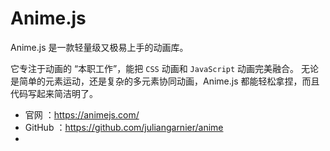 # Anime.js

Anime.js 是一款轻量级又极易上手的动画库。

它专注于动画的 “本职工作”，能把 `CSS` 动画和 `JavaScript` 动画完美融合。
无论是简单的元素运动，还是复杂的多元素协同动画，Anime.js 都能轻松拿捏，而且代码写起来简洁明了。

- 官网 ：https://animejs.com/
- GitHub ：https://github.com/juliangarnier/anime
- 